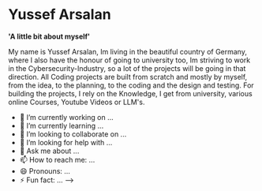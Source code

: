 # Yussef Arsalan

**'A little bit about myself'**

My name is Yussef Arsalan, Im living in the beautiful country of Germany, where I also have the honour of going to university too, 
Im striving to work in the Cybersecurity-Industry, so a lot of the projects will be going in that direction. All Coding projects are 
built from scratch and mostly by myself, from the idea, to the planning, to the coding and the design and testing. For building the projects,
I rely on the Knowledge, I get from university, various online Courses, Youtube Videos or LLM's.

- 🔭 I’m currently working on ...
- 🌱 I’m currently learning ...
- 👯 I’m looking to collaborate on ...
- 🤔 I’m looking for help with ...
- 💬 Ask me about ...
- 📫 How to reach me: ...
- 😄 Pronouns: ...
- ⚡ Fun fact: ...
-->
